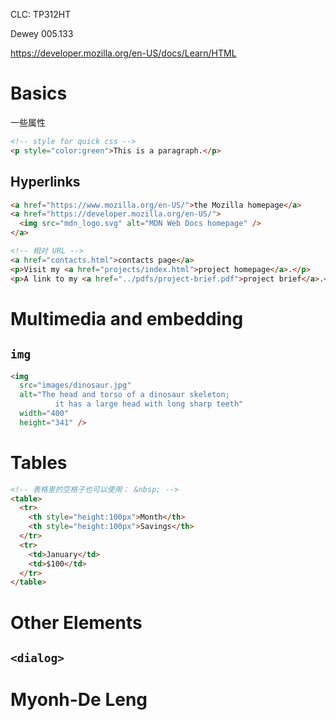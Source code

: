 CLC: TP312HT

Dewey 005.133

https://developer.mozilla.org/en-US/docs/Learn/HTML

# Basics

一些属性

```html
<!-- style for quick css -->
<p style="color:green">This is a paragraph.</p>
```

## Hyperlinks

```html
<a href="https://www.mozilla.org/en-US/">the Mozilla homepage</a>
<a href="https://developer.mozilla.org/en-US/">
  <img src="mdn_logo.svg" alt="MDN Web Docs homepage" />
</a>

<!-- 相对 URL -->
<a href="contacts.html">contacts page</a>
<p>Visit my <a href="projects/index.html">project homepage</a>.</p>
<p>A link to my <a href="../pdfs/project-brief.pdf">project brief</a>.</p>
```

# Multimedia and embedding

## `img`

```html
<img
  src="images/dinosaur.jpg"
  alt="The head and torso of a dinosaur skeleton;
          it has a large head with long sharp teeth"
  width="400"
  height="341" />
```

# Tables

```html
<!-- 表格里的空格子也可以使用： &nbsp; -->
<table>
  <tr>
    <th style="height:100px">Month</th>
    <th style="height:100px">Savings</th>
  </tr>
  <tr>
    <td>January</td>
    <td>$100</td>
  </tr>
</table>
```

# Other Elements

## `<dialog>`

# Myonh-De Leng